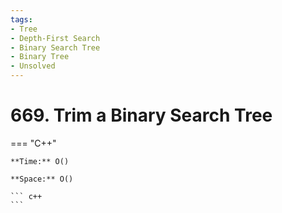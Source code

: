 ```yaml
---
tags:
- Tree
- Depth-First Search
- Binary Search Tree
- Binary Tree
- Unsolved
---
```



# 669. Trim a Binary Search Tree

=== "C++"

    **Time:** O()

    **Space:** O()

    ``` c++
    ```